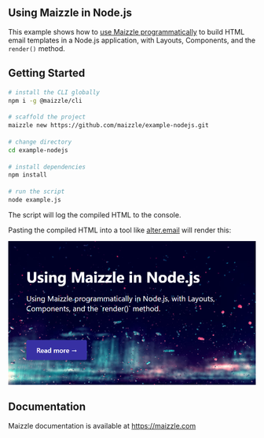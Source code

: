 ## Using Maizzle in Node.js

This example shows how to [use Maizzle programmatically](https://maizzle.com/docs/nodejs/) to build HTML email templates in a Node.js application, with Layouts, Components, and the `render()` method.

## Getting Started

```sh
# install the CLI globally
npm i -g @maizzle/cli

# scaffold the project
maizzle new https://github.com/maizzle/example-nodejs.git

# change directory
cd example-nodejs

# install dependencies
npm install

# run the script
node example.js
```

The script will log the compiled HTML to the console.

Pasting the compiled HTML into a tool like [alter.email](https://alter.email) will render this:

![sample output](https://github.com/maizzle/example-nodejs/blob/main/cover.png?raw=true)

## Documentation

Maizzle documentation is available at https://maizzle.com
